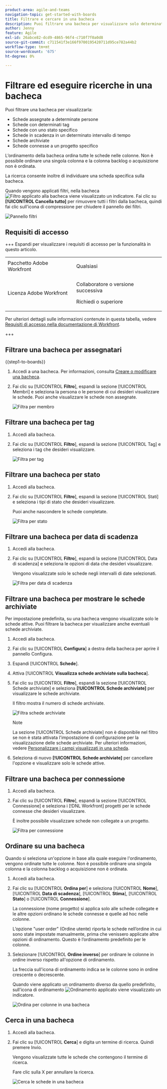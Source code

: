 ```yaml
---
product-area: agile-and-teams
navigation-topic: get-started-with-boards
title: Filtrare e cercare in una bacheca
description: Puoi filtrare una bacheca per visualizzare solo determinate schede.
author: Jenny
feature: Agile
exl-id: 26abce82-dcd9-4865-96f4-c710f7f0a0d8
source-git-commit: c711541f3e166f9700195420711d95ce782a44b2
workflow-type: tm+mt
source-wordcount: '675'
ht-degree: 0%

---
```


# Filtrare ed eseguire ricerche in una bacheca

Puoi filtrare una bacheca per visualizzarla:

* Schede assegnate a determinate persone
* Schede con determinati tag
* Schede con uno stato specifico
* Schede in scadenza in un determinato intervallo di tempo
* Schede archiviate
* Schede connesse a un progetto specifico

L’ordinamento della bacheca ordina tutte le schede nelle colonne. Non è possibile ordinare una singola colonna e la colonna backlog o acquisizione non è ordinata.

La ricerca consente inoltre di individuare una scheda specifica sulla bacheca.

Quando vengono applicati filtri, nella bacheca ![Filtro applicato alla bacheca](assets/boards-filterapplied-30x30.png) viene visualizzato un indicatore. Fai clic su **[!UICONTROL Cancella tutto]** per rimuovere tutti i filtri dalla bacheca, quindi fai clic sull&#39;icona di compressione per chiudere il pannello dei filtri.

![Pannello filtri](assets/boards-all-filters-collapsed-0823.png)

## Requisiti di accesso

+++ Espandi per visualizzare i requisiti di accesso per la funzionalità in questo articolo.

<table style="table-layout:auto"> 
 <col> 
 <col> 
 <tbody> 
  <tr> 
   <td role="rowheader">Pacchetto Adobe Workfront</td> 
   <td> <p>Qualsiasi</p> </td> 
  </tr> 
  <tr> 
   <td role="rowheader">Licenza Adobe Workfront</td> 
   <td> 
   <p>Collaboratore o versione successiva</p> 
   <p>Richiedi o superiore</p>
   </td> 
  </tr> 
 </tbody> 
</table>

Per ulteriori dettagli sulle informazioni contenute in questa tabella, vedere [Requisiti di accesso nella documentazione di Workfront](/help/quicksilver/administration-and-setup/add-users/access-levels-and-object-permissions/access-level-requirements-in-documentation.md).

+++

## Filtrare una bacheca per assegnatari

{{step1-to-boards}}

1. Accedi a una bacheca. Per informazioni, consulta [Creare o modificare una bacheca](../../agile/get-started-with-boards/create-edit-board.md).
1. Fai clic su [!UICONTROL **Filtro**], espandi la sezione [!UICONTROL Membri] e seleziona la persona o le persone di cui desideri visualizzare le schede. Puoi anche visualizzare le schede non assegnate.

   ![Filtra per membro](assets/boards-filter-by-assignees-0822.png)

## Filtrare una bacheca per tag

1. Accedi alla bacheca.
1. Fai clic su [!UICONTROL **Filtro**], espandi la sezione [!UICONTROL Tag] e seleziona i tag che desideri visualizzare.

   ![Filtra per tag](assets/boards-filter-by-tags-0822.png)

## Filtrare una bacheca per stato

1. Accedi alla bacheca.
1. Fai clic su [!UICONTROL **Filtro**], espandi la sezione [!UICONTROL Stati] e seleziona i tipi di stato che desideri visualizzare.

   Puoi anche nascondere le schede completate.

   ![Filtra per stato](assets/boards-filter-by-status-0822.png)

## Filtrare una bacheca per data di scadenza

1. Accedi alla bacheca.
1. Fai clic su [!UICONTROL **Filtro**], espandi la sezione [!UICONTROL Data di scadenza] e seleziona le opzioni di data che desideri visualizzare.

   Vengono visualizzate solo le schede negli intervalli di date selezionati.

   ![Filtra per data di scadenza](assets/boards-filter-by-due-date-0822.png)

## Filtrare una bacheca per mostrare le schede archiviate

Per impostazione predefinita, su una bacheca vengono visualizzate solo le schede attive. Puoi filtrare la bacheca per visualizzare anche eventuali schede archiviate.

1. Accedi alla bacheca.
1. Fai clic su [!UICONTROL **Configura**] a destra della bacheca per aprire il pannello Configura.
1. Espandi [!UICONTROL **Schede**].
1. Attiva [!UICONTROL **Visualizza schede archiviate sulla bacheca**].
1. Fai clic su [!UICONTROL **Filtro**], espandi la sezione [!UICONTROL Schede archiviate] e seleziona **[!UICONTROL Schede archiviate]** per visualizzare le schede archiviate.

   Il filtro mostra il numero di schede archiviate.

   ![Filtra schede archiviate](assets/filter-by-archived-cards.png)

   >[!NOTE]
   >
   >La sezione [!UICONTROL Schede archiviate] non è disponibile nel filtro se non è stata attivata l&#39;impostazione di configurazione per la visualizzazione delle schede archiviate. Per ulteriori informazioni, vedere [Personalizzare i campi visualizzati in una scheda](/help/quicksilver/agile/get-started-with-boards/customize-fields-on-card.md).

1. Seleziona di nuovo **[!UICONTROL Schede archiviate]** per cancellare l&#39;opzione e visualizzare solo le schede attive.

## Filtrare una bacheca per connessione

1. Accedi alla bacheca.
1. Fai clic su [!UICONTROL **Filtro**], espandi la sezione [!UICONTROL Connessione] e seleziona i [!DNL Workfront] progetti per le schede connesse che desideri visualizzare.

   È inoltre possibile visualizzare schede non collegate a un progetto.

   ![Filtra per connessione](assets/boards-filter-by-connection.png)

## Ordinare su una bacheca

Quando si seleziona un&#39;opzione in base alla quale eseguire l&#39;ordinamento, vengono ordinate tutte le colonne. Non è possibile ordinare una singola colonna e la colonna backlog o acquisizione non è ordinata.

1. Accedi alla bacheca.
1. Fai clic su [!UICONTROL **Ordina per**] e seleziona [!UICONTROL **Nome**], [!UICONTROL **Data di scadenza**], [!UICONTROL **Stima**], [!UICONTROL **Stato**] o [!UICONTROL **Connessione**].

   La connessione (nome progetto) si applica solo alle schede collegate e le altre opzioni ordinano le schede connesse e quelle ad hoc nelle colonne.

   L’opzione &quot;user order&quot; (Ordine utente) riporta le schede nell’ordine in cui sono state impostate manualmente, prima che venissero applicate altre opzioni di ordinamento. Questo è l’ordinamento predefinito per le colonne.

1. Selezionare [!UICONTROL **Ordine inverso**] per ordinare le colonne in ordine inverso rispetto all&#39;opzione di ordinamento.

   La freccia sull&#39;icona di ordinamento indica se le colonne sono in ordine crescente o decrescente.

   Quando viene applicato un ordinamento diverso da quello predefinito, sull&#39;icona di ordinamento ![Ordinamento applicato](assets/sort-applied-boards.png) viene visualizzato un indicatore.

   ![Ordina per colonne in una bacheca](assets/sort-by-columns-in-board.png)

## Cerca in una bacheca

1. Accedi alla bacheca.
1. Fai clic su [!UICONTROL **Cerca**] e digita un termine di ricerca. Quindi premere Invio.

   Vengono visualizzate tutte le schede che contengono il termine di ricerca.

   Fare clic sulla X per annullare la ricerca.

   ![Cerca le schede in una bacheca](assets/boards-searchbox.png)
